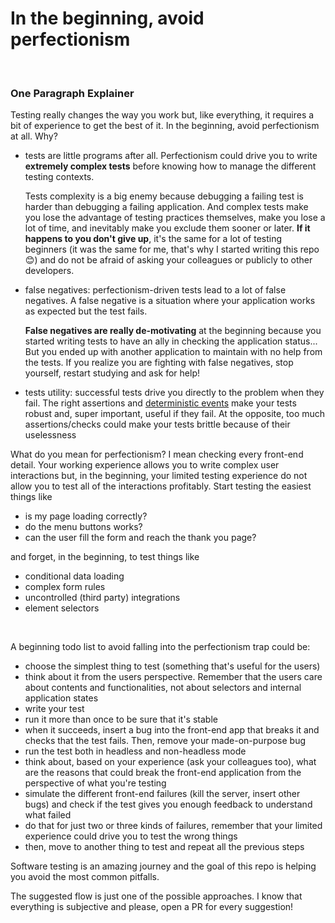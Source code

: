 # In the beginning, avoid perfectionism

<br/>

### One Paragraph Explainer

Testing really changes the way you work but, like everything, it requires a bit of experience to get the best of it. In the beginning, avoid perfectionism at all. Why?

- tests are little programs after all. Perfectionism could drive you to write **extremely complex tests** before knowing how to manage the different testing contexts.

  Tests complexity is a big enemy because debugging a failing test is harder than debugging a failing application. And complex tests make you lose the advantage of testing practices themselves, make you lose a lot of time, and inevitably make you exclude them sooner or later. **If it happens to you don't give up**, it's the same for a lot of testing beginners (it was the same for me, that's why I started writing this repo 😊) and do not be afraid of asking your colleagues or publicly to other developers.

- false negatives: perfectionism-driven tests lead to a lot of false negatives. A false negative is a situation where your application works as expected but the test fails.

  **False negatives are really de-motivating** at the beginning because you started writing tests to have an ally in checking the application status... But you ended up with another application to maintain with no help from the tests. If you realize you are fighting with false negatives, stop yourself, restart studying and ask for help!

- tests utility: successful tests drive you directly to the problem when they fail. The right assertions and [deterministic events](/sections/generic-best-practices/await-dont-sleep.md) make your tests robust and, super important, useful if they fail. At the opposite, too much assertions/checks could make your tests brittle because of their uselessness

What do you mean for perfectionism? I mean checking every front-end detail. Your working experience allows you to write complex user interactions but, in the beginning, your limited testing experience do not allow you to test all of the interactions profitably. Start testing the easiest things like
- is my page loading correctly?
- do the menu buttons works?
- can the user fill the form and reach the thank you page?

and forget, in the beginning, to test things like
- conditional data loading
- complex form rules
- uncontrolled (third party) integrations
- element selectors

<br />

A beginning todo list to avoid falling into the perfectionism trap could be:

- choose the simplest thing to test (something that's useful for the users)
- think about it from the users perspective. Remember that the users care about contents and functionalities, not about selectors and internal application states
- write your test
- run it more than once to be sure that it's stable
- when it succeeds, insert a bug into the front-end app that breaks it and checks that the test fails. Then, remove your made-on-purpose bug
- run the test both in headless and non-headless mode
- think about, based on your experience (ask your colleagues too), what are the reasons that could break the front-end application from the perspective of what you're testing
- simulate the different front-end failures (kill the server, insert other bugs) and check if the test gives you enough feedback to understand what failed
- do that for just two or three kinds of failures, remember that your limited experience could drive you to test the wrong things
- then, move to another thing to test and repeat all the previous steps

Software testing is an amazing journey and the goal of this repo is helping you avoid the most common pitfalls.

The suggested flow is just one of the possible approaches. I know that everything is subjective and please, open a PR for every suggestion!
